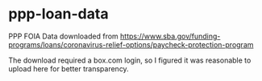 # ppp-loan-data
PPP FOIA Data downloaded from https://www.sba.gov/funding-programs/loans/coronavirus-relief-options/paycheck-protection-program

The download required a box.com login, so I figured it was reasonable to upload here for better transparency.

